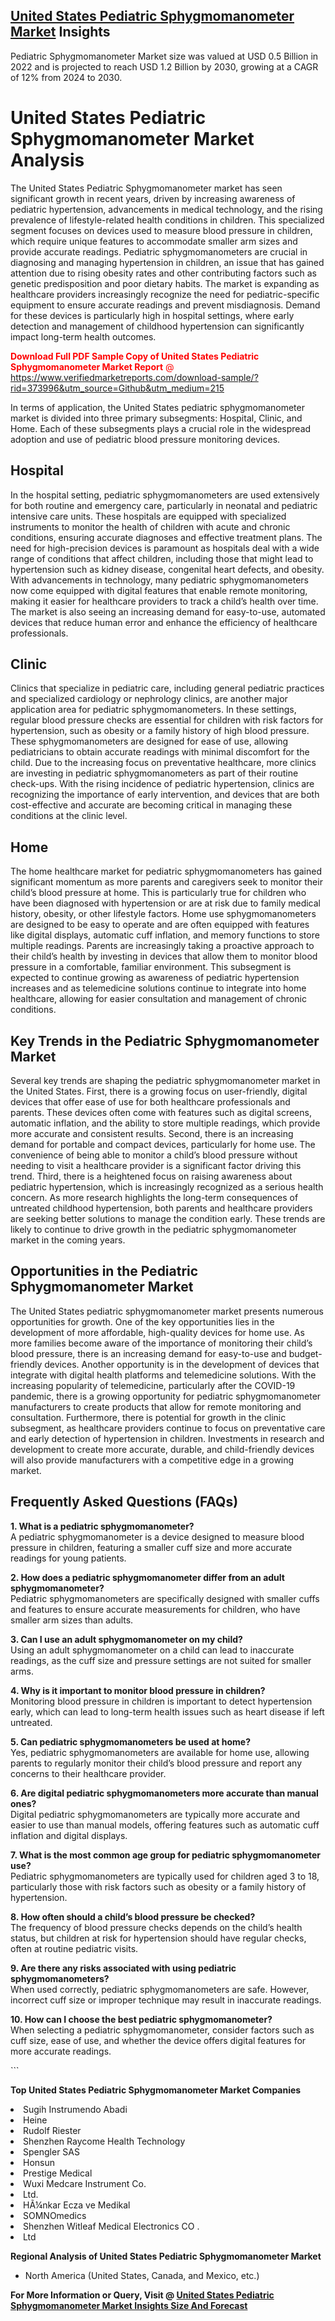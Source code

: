 <h2><a href="https://www.verifiedmarketreports.com/download-sample/?rid=373996&amp;utm_source=Github&amp;utm_medium=215" target="_blank">United States Pediatric Sphygmomanometer Market</a> Insights</h2><p>Pediatric Sphygmomanometer Market size was valued at USD 0.5 Billion in 2022 and is projected to reach USD 1.2 Billion by 2030, growing at a CAGR of 12% from 2024 to 2030.</p><p> <h1>United States Pediatric Sphygmomanometer Market Analysis</h1> <p>The United States Pediatric Sphygmomanometer market has seen significant growth in recent years, driven by increasing awareness of pediatric hypertension, advancements in medical technology, and the rising prevalence of lifestyle-related health conditions in children. This specialized segment focuses on devices used to measure blood pressure in children, which require unique features to accommodate smaller arm sizes and provide accurate readings. Pediatric sphygmomanometers are crucial in diagnosing and managing hypertension in children, an issue that has gained attention due to rising obesity rates and other contributing factors such as genetic predisposition and poor dietary habits. The market is expanding as healthcare providers increasingly recognize the need for pediatric-specific equipment to ensure accurate readings and prevent misdiagnosis. Demand for these devices is particularly high in hospital settings, where early detection and management of childhood hypertension can significantly impact long-term health outcomes. <p><span class=""><span style="color: #ff0000;"><strong>Download Full PDF Sample Copy of United States Pediatric Sphygmomanometer Market Report</strong> @ </span><a href="https://www.verifiedmarketreports.com/download-sample/?rid=373996&amp;utm_source=Github&amp;utm_medium=215" target="_blank">https://www.verifiedmarketreports.com/download-sample/?rid=373996&amp;utm_source=Github&amp;utm_medium=215</a></span></p> In terms of application, the United States pediatric sphygmomanometer market is divided into three primary subsegments: Hospital, Clinic, and Home. Each of these subsegments plays a crucial role in the widespread adoption and use of pediatric blood pressure monitoring devices. <h2>Hospital</h2> <p>In the hospital setting, pediatric sphygmomanometers are used extensively for both routine and emergency care, particularly in neonatal and pediatric intensive care units. These hospitals are equipped with specialized instruments to monitor the health of children with acute and chronic conditions, ensuring accurate diagnoses and effective treatment plans. The need for high-precision devices is paramount as hospitals deal with a wide range of conditions that affect children, including those that might lead to hypertension such as kidney disease, congenital heart defects, and obesity. With advancements in technology, many pediatric sphygmomanometers now come equipped with digital features that enable remote monitoring, making it easier for healthcare providers to track a child’s health over time. The market is also seeing an increasing demand for easy-to-use, automated devices that reduce human error and enhance the efficiency of healthcare professionals. <h2>Clinic</h2> <p>Clinics that specialize in pediatric care, including general pediatric practices and specialized cardiology or nephrology clinics, are another major application area for pediatric sphygmomanometers. In these settings, regular blood pressure checks are essential for children with risk factors for hypertension, such as obesity or a family history of high blood pressure. These sphygmomanometers are designed for ease of use, allowing pediatricians to obtain accurate readings with minimal discomfort for the child. Due to the increasing focus on preventative healthcare, more clinics are investing in pediatric sphygmomanometers as part of their routine check-ups. With the rising incidence of pediatric hypertension, clinics are recognizing the importance of early intervention, and devices that are both cost-effective and accurate are becoming critical in managing these conditions at the clinic level. <h2>Home</h2> <p>The home healthcare market for pediatric sphygmomanometers has gained significant momentum as more parents and caregivers seek to monitor their child’s blood pressure at home. This is particularly true for children who have been diagnosed with hypertension or are at risk due to family medical history, obesity, or other lifestyle factors. Home use sphygmomanometers are designed to be easy to operate and are often equipped with features like digital displays, automatic cuff inflation, and memory functions to store multiple readings. Parents are increasingly taking a proactive approach to their child’s health by investing in devices that allow them to monitor blood pressure in a comfortable, familiar environment. This subsegment is expected to continue growing as awareness of pediatric hypertension increases and as telemedicine solutions continue to integrate into home healthcare, allowing for easier consultation and management of chronic conditions. <h2>Key Trends in the Pediatric Sphygmomanometer Market</h2> <p>Several key trends are shaping the pediatric sphygmomanometer market in the United States. First, there is a growing focus on user-friendly, digital devices that offer ease of use for both healthcare professionals and parents. These devices often come with features such as digital screens, automatic inflation, and the ability to store multiple readings, which provide more accurate and consistent results. Second, there is an increasing demand for portable and compact devices, particularly for home use. The convenience of being able to monitor a child’s blood pressure without needing to visit a healthcare provider is a significant factor driving this trend. Third, there is a heightened focus on raising awareness about pediatric hypertension, which is increasingly recognized as a serious health concern. As more research highlights the long-term consequences of untreated childhood hypertension, both parents and healthcare providers are seeking better solutions to manage the condition early. These trends are likely to continue to drive growth in the pediatric sphygmomanometer market in the coming years. <h2>Opportunities in the Pediatric Sphygmomanometer Market</h2> <p>The United States pediatric sphygmomanometer market presents numerous opportunities for growth. One of the key opportunities lies in the development of more affordable, high-quality devices for home use. As more families become aware of the importance of monitoring their child’s blood pressure, there is an increasing demand for easy-to-use and budget-friendly devices. Another opportunity is in the development of devices that integrate with digital health platforms and telemedicine solutions. With the increasing popularity of telemedicine, particularly after the COVID-19 pandemic, there is a growing opportunity for pediatric sphygmomanometer manufacturers to create products that allow for remote monitoring and consultation. Furthermore, there is potential for growth in the clinic subsegment, as healthcare providers continue to focus on preventative care and early detection of hypertension in children. Investments in research and development to create more accurate, durable, and child-friendly devices will also provide manufacturers with a competitive edge in a growing market. <h2>Frequently Asked Questions (FAQs)</h2> <p><b>1. What is a pediatric sphygmomanometer?</b><br>A pediatric sphygmomanometer is a device designed to measure blood pressure in children, featuring a smaller cuff size and more accurate readings for young patients.</p> <p><b>2. How does a pediatric sphygmomanometer differ from an adult sphygmomanometer?</b><br>Pediatric sphygmomanometers are specifically designed with smaller cuffs and features to ensure accurate measurements for children, who have smaller arm sizes than adults.</p> <p><b>3. Can I use an adult sphygmomanometer on my child?</b><br>Using an adult sphygmomanometer on a child can lead to inaccurate readings, as the cuff size and pressure settings are not suited for smaller arms.</p> <p><b>4. Why is it important to monitor blood pressure in children?</b><br>Monitoring blood pressure in children is important to detect hypertension early, which can lead to long-term health issues such as heart disease if left untreated.</p> <p><b>5. Can pediatric sphygmomanometers be used at home?</b><br>Yes, pediatric sphygmomanometers are available for home use, allowing parents to regularly monitor their child’s blood pressure and report any concerns to their healthcare provider.</p> <p><b>6. Are digital pediatric sphygmomanometers more accurate than manual ones?</b><br>Digital pediatric sphygmomanometers are typically more accurate and easier to use than manual models, offering features such as automatic cuff inflation and digital displays.</p> <p><b>7. What is the most common age group for pediatric sphygmomanometer use?</b><br>Pediatric sphygmomanometers are typically used for children aged 3 to 18, particularly those with risk factors such as obesity or a family history of hypertension.</p> <p><b>8. How often should a child’s blood pressure be checked?</b><br>The frequency of blood pressure checks depends on the child’s health status, but children at risk for hypertension should have regular checks, often at routine pediatric visits.</p> <p><b>9. Are there any risks associated with using pediatric sphygmomanometers?</b><br>When used correctly, pediatric sphygmomanometers are safe. However, incorrect cuff size or improper technique may result in inaccurate readings.</p> <p><b>10. How can I choose the best pediatric sphygmomanometer?</b><br>When selecting a pediatric sphygmomanometer, consider factors such as cuff size, ease of use, and whether the device offers digital features for more accurate readings.</p> ```</p><p><strong>Top United States Pediatric Sphygmomanometer Market Companies</strong></p><div data-test-id=""><p><li>Sugih Instrumendo Abadi</li><li> Heine</li><li> Rudolf Riester</li><li> Shenzhen Raycome Health Technology</li><li> Spengler SAS</li><li> Honsun</li><li> Prestige Medical</li><li> Wuxi Medcare Instrument Co.</li><li> Ltd.</li><li> HÃ¼nkar Ecza ve Medikal</li><li> SOMNOmedics</li><li> Shenzhen Witleaf Medical Electronics CO .</li><li> Ltd</li></p><div><strong>Regional Analysis of&nbsp;United States Pediatric Sphygmomanometer Market</strong></div><ul><li dir="ltr"><p dir="ltr">North America&nbsp;(United States, Canada, and Mexico, etc.)</p></li></ul><p><strong>For More Information or Query, Visit @&nbsp;</strong><strong><a href="https://www.verifiedmarketreports.com/product/pediatric-sphygmomanometer-market/?utm_source=Github&amp;utm_medium=215" target="_blank">United States Pediatric Sphygmomanometer Market Insights Size And Forecast</a></strong></p></div>
